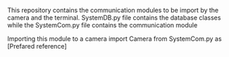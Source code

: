 This repository contains the communication modules to be import by the camera and the terminal.
SystemDB.py file contains the database classes while the SystemCom.py file contains the communication module

Importing this module to a camera
    import Camera from SystemCom.py as [Prefared reference]
    
